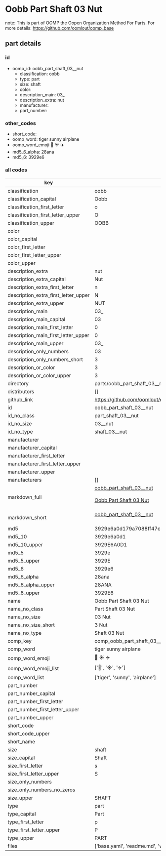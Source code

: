 # Oobb Part Shaft 03  Nut  

note: This is part of OOMP the Oopen Organization Method For Parts. For more details: https://github.com/oomlout/oomp_base

##  part details





### id
* oomp_id: oobb_part_shaft_03__nut
  * classification: oobb
  * type: part
  * size: shaft
  * color: 
  * description_main: 03_
  * description_extra: nut
  * manufacturer: 
  * part_number: 

### other_codes
* short_code: 
* oomp_word: tiger sunny airplane
* oomp_word_emoji :tiger: :sunny: :airplane:
* md5_6_alpha: 28ana
* md5_6: 3929e6

### all codes 
| key | value |  
| --- | --- |  
| classification | oobb |  
| classification_capital | Oobb |  
| classification_first_letter | o |  
| classification_first_letter_upper | O |  
| classification_upper | OOBB |  
| color |  |  
| color_capital |  |  
| color_first_letter |  |  
| color_first_letter_upper |  |  
| color_upper |  |  
| description_extra | nut |  
| description_extra_capital | Nut |  
| description_extra_first_letter | n |  
| description_extra_first_letter_upper | N |  
| description_extra_upper | NUT |  
| description_main | 03_ |  
| description_main_capital | 03  |  
| description_main_first_letter | 0 |  
| description_main_first_letter_upper | 0 |  
| description_main_upper | 03_ |  
| description_only_numbers | 03 |  
| description_only_numbers_short | 3 |  
| description_or_color | 3 |  
| description_or_color_upper | 3 |  
| directory | parts/oobb_part_shaft_03__nut |  
| distributors | [] |  
| github_link | https://github.com/oomlout/oomlout_oomp_part_src/tree/main/parts/oobb_part_shaft_03__nut/working |  
| id | oobb_part_shaft_03__nut |  
| id_no_class | part_shaft_03__nut |  
| id_no_size | 03__nut |  
| id_no_type | shaft_03__nut |  
| manufacturer |  |  
| manufacturer_capital |  |  
| manufacturer_first_letter |  |  
| manufacturer_first_letter_upper |  |  
| manufacturer_upper |  |  
| manufacturers | [] |  
| markdown_full | [oobb_part_shaft_03__nut](https://github.com/oomlout/oomlout_oomp_part_src/tree/main/parts/oobb_part_shaft_03__nut/working)<br>[](https://github.com/oomlout/oomlout_oomp_part_src/tree/main/parts/oobb_part_shaft_03__nut/working)<br>[Oobb Part Shaft 03  Nut](https://github.com/oomlout/oomlout_oomp_part_src/tree/main/parts/oobb_part_shaft_03__nut/working)<br><br> |  
| markdown_short | [oobb_part_shaft_03__nut](https://github.com/oomlout/oomlout_oomp_part_src/tree/main/parts/oobb_part_shaft_03__nut/working)<br><br> |  
| md5 | 3929e6a0d179a7088ff47c58fff365b0 |  
| md5_10 | 3929e6a0d1 |  
| md5_10_upper | 3929E6A0D1 |  
| md5_5 | 3929e |  
| md5_5_upper | 3929E |  
| md5_6 | 3929e6 |  
| md5_6_alpha | 28ana |  
| md5_6_alpha_upper | 28ANA |  
| md5_6_upper | 3929E6 |  
| name | Oobb Part Shaft 03  Nut |  
| name_no_class | Part Shaft 03  Nut |  
| name_no_size | 03  Nut |  
| name_no_size_short | 3  Nut |  
| name_no_type | Shaft 03  Nut |  
| oomp_key | oomp_oobb_part_shaft_03__nut |  
| oomp_word | tiger sunny airplane |  
| oomp_word_emoji | :tiger: :sunny: :airplane: |  
| oomp_word_emoji_list | [':tiger:', ':sunny:', ':airplane:'] |  
| oomp_word_list | ['tiger', 'sunny', 'airplane'] |  
| part_number |  |  
| part_number_capital |  |  
| part_number_first_letter |  |  
| part_number_first_letter_upper |  |  
| part_number_upper |  |  
| short_code |  |  
| short_code_upper |  |  
| short_name |  |  
| size | shaft |  
| size_capital | Shaft |  
| size_first_letter | s |  
| size_first_letter_upper | S |  
| size_only_numbers |  |  
| size_only_numbers_no_zeros |  |  
| size_upper | SHAFT |  
| type | part |  
| type_capital | Part |  
| type_first_letter | p |  
| type_first_letter_upper | P |  
| type_upper | PART |  
| files | ['base.yaml', 'readme.md', 'working.json', 'working.yaml'] |  
